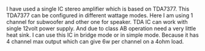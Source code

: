 I have used a single IC stereo amplifier which is based on TDA7377. This TDA7377 can be configured in different wattage modes. Here I am using 1 channel for subwoofer and other one for speaker. TDA IC can work with single 12volt power supply. And due to class AB operation need a very little heat sink. I can use this IC in bridge mode or in simple mode. Because it has 4 channel max output which can give 6w per channel on a 4ohm load.
